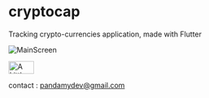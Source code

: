 # cryptocap

Tracking crypto-currencies application,
made with Flutter

![MainScreen](https://i.imgur.com/Y0J7tq3.png)

<a href="https://www.buymeacoffee.com/Maxvy" target="_blank"><img src="https://i.imgur.com/CNigpZm.png" alt="A Little Coffee Please" style="height: 25px;width: 50px;" ></a>

contact : pandamydev@gmail.com
